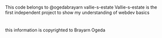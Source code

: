 This code belongs to @ogedabrayarn
vallie-s-estate
Vallie-s-estate is the first independent project to show my understanding of webdev basics
#
this information is copyrighted to Brayarn Ogeda